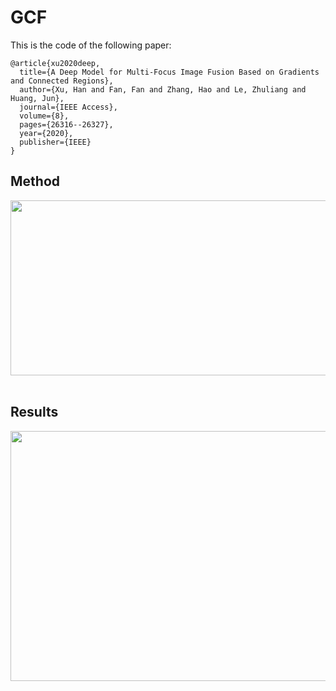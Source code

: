 # GCF
This is the code of the following paper:
```
@article{xu2020deep,
  title={A Deep Model for Multi-Focus Image Fusion Based on Gradients and Connected Regions},
  author={Xu, Han and Fan, Fan and Zhang, Hao and Le, Zhuliang and Huang, Jun},
  journal={IEEE Access},
  volume={8},
  pages={26316--26327},
  year={2020},
  publisher={IEEE}
}
```
## Method
<div align=center><img src="https://github.com/hanna-xu/GCF/blob/master/figures/method.png" width="800" height="280"/></div><br>

## Results
<div align=center><img src="https://github.com/hanna-xu/GCF/blob/master/figures/method.png" width="800" height="400"/></div><br>
